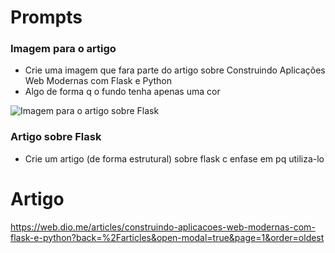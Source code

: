 # Prompts

### Imagem para o artigo
- Crie uma imagem que fara parte do artigo sobre Construindo Aplicações Web Modernas com Flask e Python
- Algo de forma q o fundo tenha apenas uma cor

![Imagem para o artigo sobre Flask](https://github.com/Rafalhel/artigo_dio/assets/55070360/8b543dd7-e3bb-41cc-8a04-9dd9b0f3dfff)

### Artigo sobre Flask
- Crie um artigo (de forma estrutural) sobre flask c enfase em pq utiliza-lo

# Artigo

https://web.dio.me/articles/construindo-aplicacoes-web-modernas-com-flask-e-python?back=%2Farticles&open-modal=true&page=1&order=oldest
